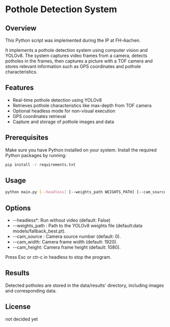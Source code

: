 # Pothole Detection System

## Overview

This Python script was implemented during the IP at FH-Aachen.

It implements a pothole detection system using computer vision and YOLOv8.
The system captures video frames from a camera,
detects potholes in the frames,
then captures a picture with a TOF camera
and stores relevant information such as GPS coordinates
and pothole characteristics.

## Features

- Real-time pothole detection using YOLOv8
- Retrieves pothole characteristics like max-depth from TOF camera
- Optional headless mode for non-visual execution
- GPS coordinates retrieval
- Capture and storage of pothole images and data

## Prerequisites

Make sure you have Python installed on your system. Install the required Python packages by running:

```bash
pip install -r requirements.txt
```

## Usage

```bash
python main.py [--headless] [--weights_path WEIGHTS_PATH] [--cam_source CAM_SOURCE] [--cam_width CAM_WIDTH] [--cam_height CAM_HEIGHT]
```

## Options
- --headless*: Run without video (default: False)
- --weights_path : Path to the YOLOv8 weights file (default:data models/fallback_best.pt).
- --cam_source : Camera source number (default: 0).
- --cam_width: Camera frame width (default: 1920).
- --cam_height: Camera frame height (default: 1080).

Press Esc or ctr-c in headless to stop the program.

## Results
Detected potholes are stored in the data/results' directory, including
images and corresponding data.

## License
not decided yet